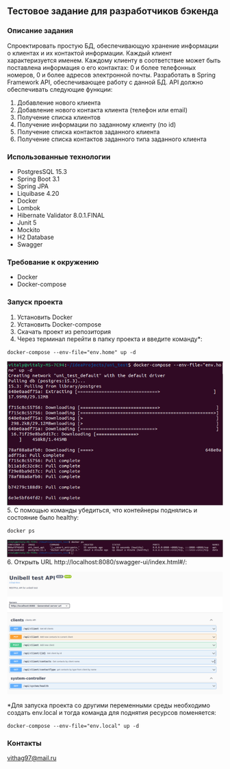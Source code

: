 ## Тестовое задание для разработчиков бэкенда
### Описание задания
Спроектировать простую БД, обеспечивающую хранение информации о клиентах и их контактой информации.
Каждый клиент характеризуется именем.
Каждому клиенту в соответствие может быть поставлена информация о его контактах: 0 и более телефонных номеров, 
0 и более адресов электронной почты.
Разработать в Spring Framework API, обеспечивающее работу с данной БД.
API должно обеспечивать следующие функции:

1) Добавление нового клиента
2) Добавление нового контакта клиента (телефон или email)
3) Получение списка клиентов
4) Получение информации по заданному клиенту (по id)
5) Получение списка контактов заданного клиента
6) Получение списка контактов заданного типа заданного клиента

### Использованные технологии

* PostgresSQL 15.3
* Spring Boot 3.1
* Spring JPA
* Liquibase 4.20
* Docker
* Lombok
* Hibernate Validator 8.0.1.FINAL
* Junit 5
* Mockito
* H2 Database
* Swagger

### Требование к окружению

* Docker
* Docker-compose

### Запуск проекта
1. Установить Docker
2. Установить Docker-compose
3. Скачать проект из репозитория
4. Через терминал перейти в папку проекта и введите команду*:
```shell
docker-compose --env-file="env.home" up -d
```
![Start](screenshots/docker_run.png)
5. С помощью команды убедиться, что контейнеры поднялись и состояние было healthy:
```shell
docker ps
```
![healthCheck](screenshots/health_check.png)
6. Открыть URL http://localhost:8080/swagger-ui/index.html#/:

![Swagger](screenshots/swagger.png)

*Для запуска проекта со другими переменными среды необходимо создать env.local
и тогда команда для поднятия ресурсов поменяется:
```shell
docker-compose --env-file="env.local" up -d
```


### Контакты
vithag97@mail.ru